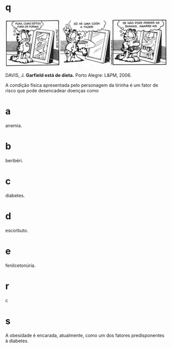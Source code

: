 # q
![](e310a22c-2605-5af6-61e1-2deb72fe63e1.png)

DAVIS, J. **Garfield está de dieta.** Porto Alegre: L\&PM, 2006.

A condição física apresentada pelo personagem da tirinha é um fator de risco que pode desencadear doenças como

# a
anemia.

# b
beribéri.

# c
diabetes.

# d
escorbuto.

# e
fenilcetonúria.

# r
c

# s
A obesidade é encarada, atualmente, como um dos fatores predisponentes à diabetes.
